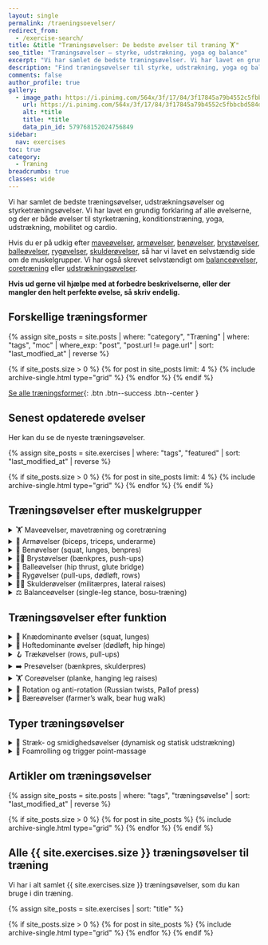 ```yaml
---
layout: single
permalink: /traeningsoevelser/
redirect_from:
  - /exercise-search/
title: &title "Træningsøvelser: De bedste øvelser til træning 🏋"
seo_title: "Træningsøvelser – styrke, udstrækning, yoga og balance"
excerpt: "Vi har samlet de bedste træningsøvelser. Vi har lavet en grundig forklaring af alle øvelserne, og der er både øvelser til styrketræning, konditionstræning, yoga, udstrækning, mobilitet og cardio."
description: "Find træningsøvelser til styrke, udstrækning, yoga og balance. Få inspiration til øvelser, der forbedrer din mobilitet, stabilitet og styrke."
comments: false
author_profile: true
gallery:
  - image_path: https://i.pinimg.com/564x/3f/17/84/3f17845a79b4552c5fbbcbd584d1c36a.jpg
    url: https://i.pinimg.com/564x/3f/17/84/3f17845a79b4552c5fbbcbd584d1c36a.jpg
    alt: *title
    title: *title
    data_pin_id: 579768152024756849
sidebar:
  nav: exercises
toc: true
category:
  - Træning
breadcrumbs: true
classes: wide
---
```


Vi har samlet de bedste træningsøvelser, udstrækningsøvelser og styrketræningsøvelser. Vi har lavet en grundig forklaring af alle øvelserne, og der er både øvelser til styrketræning, konditionstræning, yoga, udstrækning, mobilitet og cardio.

Hvis du er på udkig efter [maveøvelser](/maveoevelser/), [armøvelser](/arme-triceps-biceps/), [benøvelser](/benoevelser/), [brystøvelser](/brystoevelser/), [balleøvelser](/balleoevelser/), [rygøvelser](/rygoevelser/), [skulderøvelser](/skulderoevelser/), så har vi lavet en selvstændig side om de muskelgrupper. Vi har også skrevet selvstændigt om [balanceøvelser](/balancetraening/), [coretræning](/core/) eller [udstrækningsøvelser](/udstraekning-udspaending/).

**Hvis ud gerne vil hjælpe med at forbedre beskrivelserne, eller der mangler den helt perfekte øvelse, så skriv endelig.**

## Forskellige træningsformer

{% assign site_posts = site.posts | where: "category", "Træning" | where: "tags", "moc" | where_exp: "post", "post.url != page.url" | sort: "last_modfied_at" | reverse %}

<div class="feature__wrapper" markdown="1">

{% if site_posts.size > 0 %}
  {% for post in site_posts limit: 4 %}
    {% include archive-single.html type="grid" %}
  {% endfor %}
{% endif %}

[Se alle træningsformer](/traeningsformer/){: .btn .btn--success .btn--center }

</div>

## Senest opdaterede øvelser

Her kan du se de nyeste træningsøvelser.

<div class="feature__wrapper">

{% assign site_posts = site.exercises | where: "tags", "featured" | sort: "last_modified_at" | reverse %}

{% if site_posts.size > 0 %}
  {% for post in site_posts limit: 4 %}
    {% include archive-single.html type="grid" %}
  {% endfor %}
{% endif %}

</div>

## Træningsøvelser efter muskelgrupper

<details markdown="1" class="faq">
  <summary>🏋️ Maveøvelser, mavetræning og coretræning</summary>

Vi har en lang række maveøvelser, der styrker din core og kropsstamme. Øvelserne kan udføres med kropsvægt, håndvægte, elastikker, bolde eller hjul. 

Læs mere om [coretræning](/core/) og [fedttab på maven]({% link _posts/2020-07-07-mavefedt.md %}).

[Se alle maveøvelser](/maveoevelser/).
</details>

<details markdown="1" class="faq">
  <summary>💪 Armøvelser (biceps, triceps, underarme)</summary>

Vi har samlet de bedste armøvelser til biceps, triceps og underarme – både med frie vægte og kropsvægt. 

Læs mere om [armøvelser her](/arme-triceps-biceps/).
</details>

<details markdown="1" class="faq">
  <summary>🦵 Benøvelser (squat, lunges, benpres)</summary>

Bentræning kan foregå både med frie vægte og maskiner. Squat, lunges og dødløft er fundamentale øvelser, men vi dækker også leg extensions, benpres og træning med Safety Squat Bar.

[Tjek alle benøvelser](/benoevelser/).
</details>

<details markdown="1" class="faq">
  <summary>🏋️‍♂️ Brystøvelser (bænkpres, push-ups)</summary>

Træn dit bryst effektivt med vægtstang, håndvægte, kabler eller elastikker. Vi guider dig til den bedste teknik og variation.

[Se alle brystøvelser](/brystoevelser/).
</details>

<details markdown="1" class="faq">
  <summary>🍑 Balleøvelser (hip thrust, glute bridge)</summary>

Ballemusklerne arbejder i mange bevægelser. Vi har samlet de mest effektive øvelser, som du kan lave både hjemme og i træningscenteret.

[Se alle balleøvelser](/balleoevelser/).
</details>

<details markdown="1" class="faq">
  <summary>💪 Rygøvelser (pull-ups, dødløft, rows)</summary>

Din ryg skal udfordres med effektive øvelser. Rows og pull-ups træner ryggen i både horisontale og vertikale træk, mens dødløft aktiverer hele bagsiden.

[Se alle rygøvelser](/rygoevelser/).
</details>

<details markdown="1" class="faq">
  <summary>🏋️‍♀️ Skulderøvelser (militærpres, lateral raises)</summary>

Skuldertræning kræver en god balance mellem styrke og stabilitet. Læs om træning af bagskulderen, rotatormanchetten og variationer af presøvelser.

[Se alle skulderøvelser](/skulderoevelser/).
</details>

<details markdown="1" class="faq">
  <summary>⚖️ Balanceøvelser (single-leg stance, bosu-træning)</summary>

Balancetræning er vigtigt for skadesforebyggelse og stabilitet. Vi gennemgår de bedste balanceøvelser, du kan integrere i din træning for at forbedre din [balanceevne](/balance/).

[Læs mere om balance og balanceøvelser](/balancetraening/).
</details>

## Træningsøvelser efter funktion

<details markdown="1" class="faq">
  <summary>🦵 Knædominante øvelser (squat, lunges)</summary>

Knædominerede øvelser aktiverer forlår, baglår og baller. Squat og lunges er essentielle for underkropsstyrke.

[Se knædominante øvelser](/knaedominante-oevelser/)
</details>

<details markdown="1" class="faq">
  <summary>🍑 Hoftedominante øvelser (dødløft, hip hinge)</summary>

Hoftedominerede øvelser fokuserer på baglår, baller og den nedre ryg. En korrekt hip hinge-teknik er afgørende for at løfte tungt uden at overbelaste ryggen.

[Se hoftedominante øvelser](/hoftedominante-oevelser/)
</details>

<details markdown="1" class="faq">
  <summary>🪝 Trækøvelser (rows, pull-ups)</summary>

Trækøvelser træner øvre ryg, skuldre og biceps. Vi ser på både horisontale træk som barbell row og vertikale træk som pull-ups.

[Se alle trækøvelser](/traekoevelser/)
</details>

<details markdown="1" class="faq">
  <summary>➡️ Presøvelser (bænkpres, skulderpres)</summary>

Presøvelser styrker bryst, skuldre og triceps. Horisontale pres involverer bænkpres, mens vertikale pres inkluderer skulderpres og dips.

[Se alle presøvelser](/presoevelser/)
</details>

<details markdown="1" class="faq">
  <summary>🏋️ Coreøvelser (planke, hanging leg raises)</summary>

Core-træning handler om stabilitet i mave, bækken og ryg. Vi gennemgår både statiske og dynamiske øvelser.

[Se alle coreøvelser](/core/)
</details>

<details markdown="1" class="faq">
  <summary>🔄 Rotation og anti-rotation (Russian twists, Pallof press)</summary>

Rotationsøvelser træner skrå mavemuskler, mens anti-rotation styrker kropsstabiliteten.
</details>

<details markdown="1" class="faq">
  <summary>🚶 Bæreøvelser (farmer’s walk, bear hug walk)</summary>

Bæreøvelser forbedrer grebsstyrke, corestabilitet og kropskontrol. Farmer’s walk og bear hug walk er gode eksempler.
</details>

## Typer træningsøvelser

<details markdown="1" class="faq">
  <summary>🤸 Stræk- og smidighedsøvelser (dynamisk og statisk udstrækning)</summary>

Udstrækning bruges i mange idrætsgrene. Dynamiske øvelser forbedrer bevægelighed, mens statiske øger fleksibilitet.

[Læs mere om strækøvelser og smidighedstræning](/udstraekning-udspaending/)
</details>

<details markdown="1" class="faq">
  <summary>🎾 Foamrolling og trigger point-massage</summary>

Foamrolling løsner spændte muskler og trigger points. Lacrossebolde kan bruges til mere præcis massage.

[Læs mere om foamrolling og self-myofascial release](/foamrolling-foamroller-lacrossebolde/).
</details>

## Artikler om træningsøvelser

<div class="feature__wrapper">

{% assign site_posts = site.posts | where: "tags", "træningsøvelse" | sort: "last_modified_at" | reverse %}

{% if site_posts.size > 0 %}
  {% for post in site_posts %}
    {% include archive-single.html type="grid" %}
  {% endfor %}
{% endif %}

</div>

## Alle {{ site.exercises.size }} træningsøvelser til træning

Vi har i alt samlet {{ site.exercises.size }} træningsøvelser, som du kan bruge i din træning.

<div class="feature__wrapper">

{% assign site_posts = site.exercises | sort: "title" %}

{% if site_posts.size > 0 %}
  {% for post in site_posts %}
    {% include archive-single.html type="grid" %}
  {% endfor %}
{% endif %}

</div>
